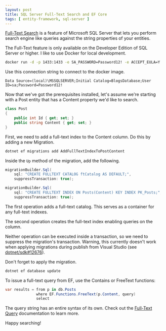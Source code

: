 ```yaml
---
layout: post
title: SQL Server Full-Text Search and EF Core
tags: [ entity-framework, sql-server ]
---
```


[Full-Text Search](https://docs.microsoft.com/sql/relational-databases/search/full-text-search) is a feature of Microsoft SQL Server that lets you perform search engine like queries against the string properties of your entities.

The Full-Text feature is only available on the Developer Edition of SQL Server or higher. I like to use Docker for local development.

``` sh
docker run -d -p 1433:1433 -e SA_PASSWORD=Password12! -e ACCEPT_EULA=Y mcr.microsoft.com/mssql/server
```

Use this connection string to connect to the docker image.

    Data Source=(local)\MSSQLSERVER;Initial Catalog=BlogsDatabase;User ID=sa;Password=Password12!

Now that we've got the prerequisites installed, let's assume we're starting with a Post entity that has a Content property we'd like to search.

``` cs
class Post
{
    public int Id { get; set; }
    public string Content { get; set; }
}
```

First, we need to add a full-text index to the Content column. Do this by adding a new Migration.

``` sh
dotnet ef migrations add AddFullTextIndexToPostContent
```

Inside the `Up` method of the migration, add the following.

``` cs
migrationBuilder.Sql(
    sql: "CREATE FULLTEXT CATALOG ftCatalog AS DEFAULT;",
    suppressTransaction: true);

migrationBuilder.Sql(
    sql: "CREATE FULLTEXT INDEX ON Posts(Content) KEY INDEX PK_Posts;",
    suppressTransaction: true);
```

The first operation adds a full-text catalog. This serves as a container for any full-text indexes.

The second operation creates the full-text index enabling queries on the column.

Neither operation can be executed inside a transaction, so we need to suppress the migration's transaction. Warning, this currently doesn't work when applying migrations during publish from Visual Studio (see [dotnet/sdk#12676](https://github.com/dotnet/sdk/issues/12676)).

Don't forget to apply the migration.

``` sh
dotnet ef database update
```

To issue a full-text query from EF, use the Contains or FreeText functions:

``` cs
var results = from p in db.Posts
              where EF.Functions.FreeText(p.Content, query)
              select
```

The query string has an entire syntax of its own. Check out the [Full-Text Query](https://docs.microsoft.com/sql/relational-databases/search/query-with-full-text-search) documentation to learn more.

Happy searching!
